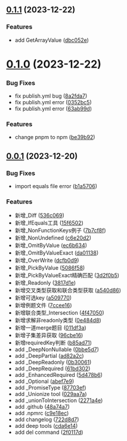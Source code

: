 ## [0.1.1](https://github.com/thomas-void0/t2t-tools/compare/v0.1.0...v0.1.1) (2023-12-22)


### Features

* add GetArrayValue ([dbc052e](https://github.com/thomas-void0/t2t-tools/commit/dbc052e462b52a93b625419ea701d66966be1258))



# [0.1.0](https://github.com/thomas-void0/t2t-tools/compare/v0.0.1...v0.1.0) (2023-12-22)


### Bug Fixes

* fix publish.yml bug ([8a2fda7](https://github.com/thomas-void0/t2t-tools/commit/8a2fda707bc34ef4903bedafa3925fda82bbca26))
* fix publish.yml error ([0352bc5](https://github.com/thomas-void0/t2t-tools/commit/0352bc524515c6719417c78ac02b60e420bab2b3))
* fix publish.yml error ([63ab99d](https://github.com/thomas-void0/t2t-tools/commit/63ab99dc8e3c24d9eb694344980a5dde46a64de6))


### Features

* change pnpm to npm ([be39b92](https://github.com/thomas-void0/t2t-tools/commit/be39b92ed1ff927f40705ad62a786139d37380c0))



## [0.0.1](https://github.com/thomas-void0/t2t-tools/compare/a540d865559032f09af1ec97dcb4b6e6efcce9dd...v0.0.1) (2023-12-20)


### Bug Fixes

* import equals file error ([b1a5706](https://github.com/thomas-void0/t2t-tools/commit/b1a57060e4eb0a561f1cc9f708c410a92eec37a5))


### Features

* 新增_Diff ([536c069](https://github.com/thomas-void0/t2t-tools/commit/536c069bc1eb6944a06bbdc4f42adadae6307053))
* 新增_IfEquals工具 ([15f6502](https://github.com/thomas-void0/t2t-tools/commit/15f6502b1faafb5d1762fd14c35b4fce23d3439a))
* 新增_NonFunctionKeys例子 ([7b7cf8f](https://github.com/thomas-void0/t2t-tools/commit/7b7cf8ff6ba95450eda95a9a4265ce8be99098fd))
* 新增_NonUndefined ([c6e20d2](https://github.com/thomas-void0/t2t-tools/commit/c6e20d24510531017802931671785d90614119dd))
* 新增_OmitByValue ([ec6b634](https://github.com/thomas-void0/t2t-tools/commit/ec6b6340f6328e38c6b28d931fd4029ec50e65d0))
* 新增_OmitByValueExact ([da01138](https://github.com/thomas-void0/t2t-tools/commit/da011387caa3fc552e6d3d08bd36686290bd16a6))
* 新增_OverWrite ([dcfb0d9](https://github.com/thomas-void0/t2t-tools/commit/dcfb0d9c22e328a6ebe587a47cbf96ac41b0065b))
* 新增_PickByValue ([5086f58](https://github.com/thomas-void0/t2t-tools/commit/5086f581a9a2bdd2eb8d04c179b19b0c5ac4ec48))
* 新增_PickByValueExact精确匹配 ([3d2f0b5](https://github.com/thomas-void0/t2t-tools/commit/3d2f0b57dce142a9b7f397cce6586555e9244527))
* 新增_Readonly ([3817d1e](https://github.com/thomas-void0/t2t-tools/commit/3817d1e83b84cf1270972b801d1ce10b0b39f783))
* 新增交叉类型获取和联合类型获取 ([a540d86](https://github.com/thomas-void0/t2t-tools/commit/a540d865559032f09af1ec97dcb4b6e6efcce9dd))
* 新增可选key ([a509770](https://github.com/thomas-void0/t2t-tools/commit/a509770f5a2c3de2b251c0051e028f980acd5e74))
* 新增例题文件 ([7ccee16](https://github.com/thomas-void0/t2t-tools/commit/7ccee16a8bac698ad38142e03ce7208274d2db96))
* 新增联合类型_Intersection ([4f47050](https://github.com/thomas-void0/t2t-tools/commit/4f47050f0e6432d8f82f549793eb37d49bfc8de8))
* 新增求解非readonly类型 ([0e484d8](https://github.com/thomas-void0/t2t-tools/commit/0e484d8750dff1c8ba5510c899cde913b0151f2b))
* 新增一道merge题目 ([011df3a](https://github.com/thomas-void0/t2t-tools/commit/011df3a4d0581ad8afb069d8bd3e4789b8c070b0))
* 新增子集差异获取 ([96cbe16](https://github.com/thomas-void0/t2t-tools/commit/96cbe16ddd5d6696591f132c8264b73f1c8d24d4))
* 新增requiredKey判断 ([b85ad71](https://github.com/thomas-void0/t2t-tools/commit/b85ad71b7de95324076ca84351db6edbe34f36ac))
* add _DeepNonNullable ([0bbe5d7](https://github.com/thomas-void0/t2t-tools/commit/0bbe5d7281995d6d0910185cec7736fea5e113ae))
* add _DeepPartial ([ad82a2c](https://github.com/thomas-void0/t2t-tools/commit/ad82a2c26f09454658de35aac8d27dbfb725c200))
* add _DeepReadonly ([0b30061](https://github.com/thomas-void0/t2t-tools/commit/0b30061d436cf91ca8c79af61a5025a62195f50c))
* add _DeepRequired ([61bd302](https://github.com/thomas-void0/t2t-tools/commit/61bd3027676d2b552102b63d213d6e6596fb83cb))
* add _EnhancedRequired ([5d478b6](https://github.com/thomas-void0/t2t-tools/commit/5d478b696f7fc88ec9f9d965ac87657f74ae2092))
* add _Optional ([abef7e9](https://github.com/thomas-void0/t2t-tools/commit/abef7e94308bf0a756b152a197f4ede4173c53e0))
* add _PromiseType ([87703ef](https://github.com/thomas-void0/t2t-tools/commit/87703ef239e0049511a71e5bdebfb40cfe104525))
* add _Unionize tool ([029aa7a](https://github.com/thomas-void0/t2t-tools/commit/029aa7af9673c39a0f1c242e2e3eff3c2061d75d))
* add _unionToIntersection ([2271a4e](https://github.com/thomas-void0/t2t-tools/commit/2271a4e14382302d408ccb4da421590aa312dc7f))
* add .github ([48a74a7](https://github.com/thomas-void0/t2t-tools/commit/48a74a7f7b48c5d1d2092a4d27588e101f4facfb))
* add .npmrc ([c9e18ec](https://github.com/thomas-void0/t2t-tools/commit/c9e18ec3c4d63285088caff71ce32fc002dd467c))
* add changelog ([722d8d7](https://github.com/thomas-void0/t2t-tools/commit/722d8d77b5d485fda9d900c017bc5bcf3ee8e82f))
* add deep tools ([cda6e14](https://github.com/thomas-void0/t2t-tools/commit/cda6e14f0982d419cd48a2aebd428deb49d01214))
* add del command ([2f0117d](https://github.com/thomas-void0/t2t-tools/commit/2f0117d0626f9f24e00488a9c55fd75351993d6e))



